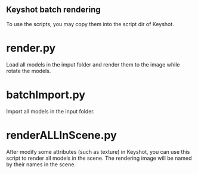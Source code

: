 ## Keyshot batch rendering
To use the scripts, you may copy them into the script dir of Keyshot.

# render.py
Load all models in the imput folder and render them to the image while rotate the models.

# batchImport.py
Import all models in the input folder.

# renderALLInScene.py
After modify some attributes (such as texture) in Keyshot, you can use this script to render all models in the scene. The rendering image will be named by their names in the scene.